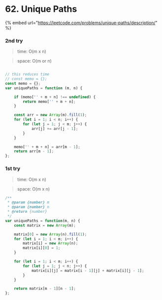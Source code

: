 # 62. Unique Paths



{% embed url="https://leetcode.com/problems/unique-paths/description/" %}

### 2nd try

> time: O(m x n)

> space: O(m or n)

```jsx

// this reduces time
// const memo = {};
const memo = {};
var uniquePaths = function (m, n) {

    if (memo['' + m + n] !== undefined) {
        return memo['' + m + n];
    }

    const arr = new Array(m).fill(1);
    for (let i = 1; i < n; i++) {
        for (let j = 1; j < m; j++) {
            arr[j] += arr[j - 1];
        }
    }

    memo['' + m + n] = arr[m - 1];
    return arr[m - 1];
};
```



### 1st try

> time: O(m x n)

> space: O(m x n)

```jsx
/**
 * @param {number} m
 * @param {number} n
 * @return {number}
 */
var uniquePaths = function(m, n) {
    const matrix = new Array(m);

    matrix[0] = new Array(n).fill(1);
    for (let i = 1; i < m; i++) {
        matrix[i] = new Array(n);
        matrix[i][0] = 1;
    }

    for (let i = 1; i < m; i++) {
        for (let j = 1; j < n; j++) {
            matrix[i][j] = matrix[i - 1][j] + matrix[i][j - 1];
        }
    }

    return matrix[m - 1][n - 1];
};
```






